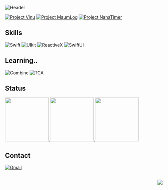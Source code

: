 <!-- 헤더 -->
![Header](https://capsule-render.vercel.app/api?type=soft&color=0:d09ac4,100:9b7ec3&height=90&section=header&text=Jeonguk's%20iOS&fontColor=ffffff&fontSize=30&fontAlign=14)

<!-- 프로젝트 카드 -->
[![Project Vinu](https://github-readme-stats.vercel.app/api/pin/?username=JU98965&repo=Vinu&theme=buefy)](https://github.com/JU98965/Vinu.git)
[![Project MaumLog](https://github-readme-stats.vercel.app/api/pin/?username=JU98965&repo=MaumLog&theme=buefy)](https://github.com/JU98965/MaumLog.git)
[![Project NanaTimer](https://github-readme-stats.vercel.app/api/pin/?username=JU98965&repo=NanaTimer&theme=buefy)](https://github.com/JU98965/NanaTimer.git)

## Skills
<!-- https://img.shields.io/badge/이름-색상코드?style=flat-square&logo=로고명&logoColor=로고색 -->
![Swift](https://img.shields.io/badge/Swift-FA7343?style=for-the-badge&logo=swift&logoColor=white)
![UIkit](https://img.shields.io/badge/UIKit-000000?style=for-the-badge&logo=apple&logoColor=white)
![ReactiveX](https://img.shields.io/badge/ReactiveX-B7178C?style=for-the-badge&logo=ReactiveX&logoColor=white)
![SwiftUI](https://img.shields.io/badge/SwiftUI-000000?style=for-the-badge&logo=swift&logoColor=21a2fc)

## Learning..
![Combine](https://img.shields.io/badge/Combine-000000?style=for-the-badge&logo=apple&logoColor=white)
![TCA](https://img.shields.io/badge/TCA-000000?style=for-the-badge&logo=apple&logoColor=white)

## Status
<a href="https://github.com/anuraghazra/github-readme-stats">
  <img src="https://github-readme-stats.vercel.app/api/top-langs/?username=JU98965&layout=compact&theme=buefy" height="140"/>
</a>
<a href="https://github.com/anuraghazra/github-readme-stats">
  <img src="https://github-readme-stats.vercel.app/api?username=JU98965&show_icons=true&hide=contribs,prs&cache_seconds=86400&theme=buefy" height="140"/>
</a>
<a href="https://solved.ac/chunim">
  <img src="http://mazassumnida.wtf/api/v2/generate_badge?boj=chunim" height="140"/>
</a>

## Contact
[![Gmail](https://img.shields.io/badge/Gmail-D14836?style=for-the-badge&logo=gmail&logoColor=white)](mailto:jjingeo1230@gmail.com)

<br/>

<!-- 프로필 조회수 카운터 -->
<img align="right" src="https://komarev.com/ghpvc/?username=JU98965&color=b88ec3&style=for-the-badge"/>

